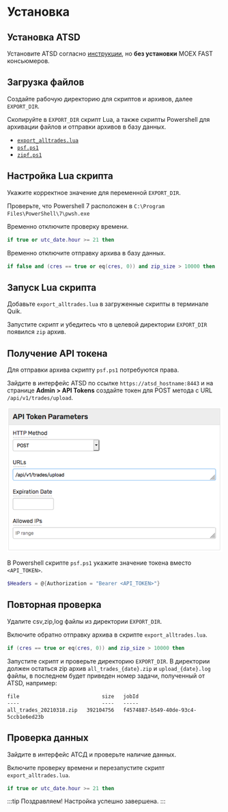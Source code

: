 # Установка

## Установка ATSD

Установите ATSD согласно [инструкции](install.md), но **без установки** MOEX FAST консьюмеров.

## Загрузка файлов

Создайте рабочую директорию для скриптов и архивов, далее `EXPORT_DIR`.

Скопируйте в `EXPORT_DIR` скрипт Lua, а также скрипты Powershell для архивации файлов и отправки архивов в базу данных.

* [`export_alltrades.lua`](https://raw.githubusercontent.com/axibase/atsd/master/finance/ru/export_alltrades.lua)
* [`psf.ps1`](https://raw.githubusercontent.com/axibase/atsd/master/finance/ru/psf.ps1)
* [`zipf.ps1`](https://raw.githubusercontent.com/axibase/atsd/master/finance/ru/zipf.ps1)

## Настройка Lua скрипта

Укажите корректное значение для переменной `EXPORT_DIR`.

Проверьте, что Powershell 7 расположен в `C:\Program Files\PowerShell\7\pwsh.exe`

Временно отключите проверку времени.

```lua
if true or utc_date.hour >= 21 then
```

Временно отключите отправку архива в базу данных.

```lua
if false and (cres == true or eq(cres, 0)) and zip_size > 10000 then
```

## Запуск Lua скрипта

Добавьте `export_alltrades.lua` в загруженные скрипты в терминале Quik.

Запустите скрипт и убедитесь что в целевой директории `EXPORT_DIR` появился `zip` архив.

## Получение API токена

Для отправки архива скрипту `psf.ps1` потребуются права.

Зайдите в интерфейс ATSD по ссылке `https://atsd_hostname:8443` и на странице **Admin > API Tokens** создайте токен для POST метода с URL `/api/v1/trades/upload`.

![](./images/trade_upload_api_token.png)

В Powershell скрипте `psf.ps1` укажите значение токена вместо `<API_TOKEN>`.

```powershell
$Headers = @{Authorization = "Bearer <API_TOKEN>"}
```

## Повторная проверка

Удалите csv,zip,log файлы из директории `EXPORT_DIR`.

Включите обратно отправку архива в скрипте `export_alltrades.lua`.

```lua
if (cres == true or eq(cres, 0)) and zip_size > 10000 then
```

Запустите скрипт и проверьте директорию `EXPORT_DIR`. В директории должен остаться zip архив `all_trades_{date}.zip` и `upload_{date}.log` файлы, в последнем будет приведен номер задачи, полученный от ATSD, например:

```
file                           size   jobId
----                           ----   -----
all_trades_20210318.zip   392104756   f4574887-b549-40de-93c4-5ccb1e6ed23b
```

## Проверка данных

Зайдите в интерфейс АТСД и проверьте наличие данных.

Включите проверку времени и перезапустите скрипт `export_alltrades.lua`.

```lua
if true or utc_date.hour >= 21 then
```

:::tip Поздравляем!
Настройка успешно завершена.
:::

